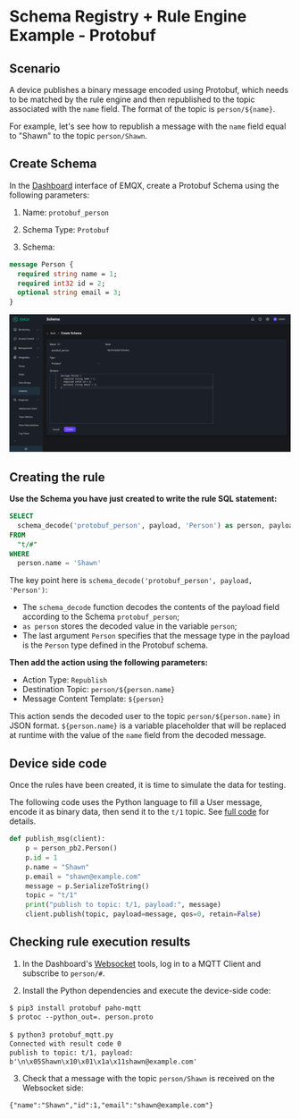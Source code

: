# Schema Registry + Rule Engine Example - Protobuf

## Scenario

A device publishes a binary message encoded using Protobuf, which needs to be matched by
the rule engine and then republished to the topic associated with the `name` field. The
format of the topic is `person/${name}`.

For example, let's see how to republish a message with the `name` field equal to "Shawn"
to the topic `person/Shawn`.

## Create Schema

In the [Dashboard](http://127.0.0.1:18083/#/schema/create) interface of EMQX,
create a Protobuf Schema using the following parameters:

1. Name: `protobuf_person`

2. Schema Type: `Protobuf`

3. Schema:

```protobuf
message Person {
  required string name = 1;
  required int32 id = 2;
  optional string email = 3;
}
```

![](./assets/schema_registry/protobuf_create1.png)

## Creating the rule

**Use the Schema you have just created to write the rule SQL statement:**

```sql
SELECT
  schema_decode('protobuf_person', payload, 'Person') as person, payload
FROM
  "t/#"
WHERE
  person.name = 'Shawn'
```

The key point here is `schema_decode('protobuf_person', payload, 'Person')`:

- The `schema_decode` function decodes the contents of the payload field according to the
  Schema `protobuf_person`;
- `as person` stores the decoded value in the variable `person`;
- The last argument `Person` specifies that the message type in the payload is the
  `Person` type defined in the Protobuf schema.

**Then add the action using the following parameters:**

- Action Type: `Republish`
- Destination Topic: `person/${person.name}`
- Message Content Template: `${person}`

This action sends the decoded user to the topic `person/${person.name}` in JSON
format. `${person.name}` is a variable placeholder that will be replaced at runtime with
the value of the `name` field from the decoded message.

## Device side code

Once the rules have been created, it is time to simulate the data for testing.

The following code uses the Python language to fill a User message, encode it as binary
data, then send it to the `t/1` topic. See [full
code](https://gist.github.com/thalesmg/3c5fdbae2843d63c2380886e69d6123c) for details.

```python
def publish_msg(client):
    p = person_pb2.Person()
    p.id = 1
    p.name = "Shawn"
    p.email = "shawn@example.com"
    message = p.SerializeToString()
    topic = "t/1"
    print("publish to topic: t/1, payload:", message)
    client.publish(topic, payload=message, qos=0, retain=False)
```

## Checking rule execution results

1) In the Dashboard's [Websocket](http://127.0.0.1:18083/#/websocket) tools, log in to a
MQTT Client and subscribe to `person/#`.

2) Install the Python dependencies and execute the device-side code:

```shell
$ pip3 install protobuf paho-mqtt
$ protoc --python_out=. person.proto

$ python3 protobuf_mqtt.py
Connected with result code 0
publish to topic: t/1, payload: b'\n\x05Shawn\x10\x01\x1a\x11shawn@example.com'
```

3) Check that a message with the topic `person/Shawn` is received on the Websocket
side:

```
{"name":"Shawn","id":1,"email":"shawn@example.com"}
```
